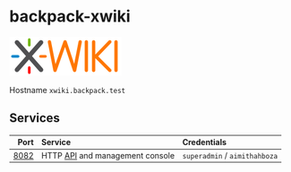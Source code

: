 # backpack-xwiki

![XWiki](../../doc/assets/logos/xwiki.png)

Hostname `xwiki.backpack.test`

## Services

| Port | Service | Credentials
| ---: | :------ | :----------
| [8082](http://xwiki.backpack.test:8082) | HTTP [API](https://www.xwiki.org/xwiki/bin/view/Documentation/UserGuide/Features/XWikiRESTfulAPI) and management console | `superadmin` / `aimithahboza`
